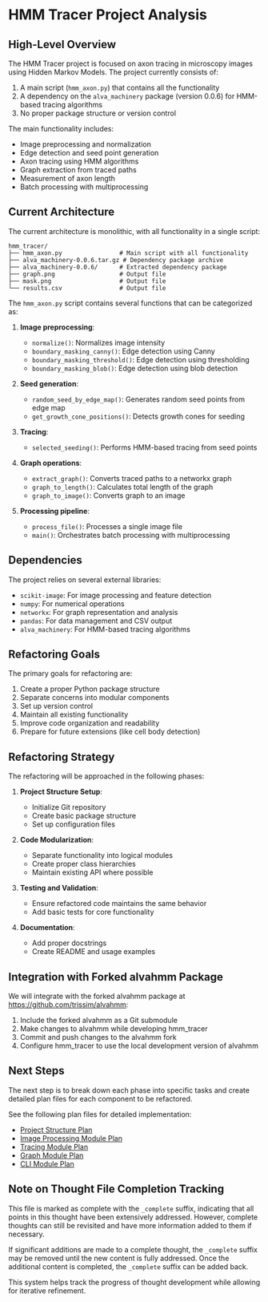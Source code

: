 # HMM Tracer Project Analysis

## High-Level Overview

The HMM Tracer project is focused on axon tracing in microscopy images using Hidden Markov Models. The project currently consists of:

1. A main script (`hmm_axon.py`) that contains all the functionality
2. A dependency on the `alva_machinery` package (version 0.0.6) for HMM-based tracing algorithms
3. No proper package structure or version control

The main functionality includes:
- Image preprocessing and normalization
- Edge detection and seed point generation
- Axon tracing using HMM algorithms
- Graph extraction from traced paths
- Measurement of axon length
- Batch processing with multiprocessing

## Current Architecture

The current architecture is monolithic, with all functionality in a single script:

```
hmm_tracer/
├── hmm_axon.py                # Main script with all functionality
├── alva_machinery-0.0.6.tar.gz # Dependency package archive
├── alva_machinery-0.0.6/      # Extracted dependency package
├── graph.png                  # Output file
├── mask.png                   # Output file
└── results.csv                # Output file
```

The `hmm_axon.py` script contains several functions that can be categorized as:

1. **Image preprocessing**:
   - `normalize()`: Normalizes image intensity
   - `boundary_masking_canny()`: Edge detection using Canny
   - `boundary_masking_threshold()`: Edge detection using thresholding
   - `boundary_masking_blob()`: Edge detection using blob detection

2. **Seed generation**:
   - `random_seed_by_edge_map()`: Generates random seed points from edge map
   - `get_growth_cone_positions()`: Detects growth cones for seeding

3. **Tracing**:
   - `selected_seeding()`: Performs HMM-based tracing from seed points

4. **Graph operations**:
   - `extract_graph()`: Converts traced paths to a networkx graph
   - `graph_to_length()`: Calculates total length of the graph
   - `graph_to_image()`: Converts graph to an image

5. **Processing pipeline**:
   - `process_file()`: Processes a single image file
   - `main()`: Orchestrates batch processing with multiprocessing

## Dependencies

The project relies on several external libraries:
- `scikit-image`: For image processing and feature detection
- `numpy`: For numerical operations
- `networkx`: For graph representation and analysis
- `pandas`: For data management and CSV output
- `alva_machinery`: For HMM-based tracing algorithms

## Refactoring Goals

The primary goals for refactoring are:

1. Create a proper Python package structure
2. Separate concerns into modular components
3. Set up version control
4. Maintain all existing functionality
5. Improve code organization and readability
6. Prepare for future extensions (like cell body detection)

## Refactoring Strategy

The refactoring will be approached in the following phases:

1. **Project Structure Setup**:
   - Initialize Git repository
   - Create basic package structure
   - Set up configuration files

2. **Code Modularization**:
   - Separate functionality into logical modules
   - Create proper class hierarchies
   - Maintain existing API where possible

3. **Testing and Validation**:
   - Ensure refactored code maintains the same behavior
   - Add basic tests for core functionality

4. **Documentation**:
   - Add proper docstrings
   - Create README and usage examples

## Integration with Forked alvahmm Package

We will integrate with the forked alvahmm package at https://github.com/trissim/alvahmm:

1. Include the forked alvahmm as a Git submodule
2. Make changes to alvahmm while developing hmm_tracer
3. Commit and push changes to the alvahmm fork
4. Configure hmm_tracer to use the local development version of alvahmm

## Next Steps

The next step is to break down each phase into specific tasks and create detailed plan files for each component to be refactored.

See the following plan files for detailed implementation:
- [Project Structure Plan](project_structure_plan.md)
- [Image Processing Module Plan](image_processing_module_plan.md)
- [Tracing Module Plan](tracing_module_plan.md)
- [Graph Module Plan](graph_module_plan.md)
- [CLI Module Plan](cli_module_plan.md)

## Note on Thought File Completion Tracking

This file is marked as complete with the `_complete` suffix, indicating that all points in this thought have been extensively addressed. However, complete thoughts can still be revisited and have more information added to them if necessary.

If significant additions are made to a complete thought, the `_complete` suffix may be removed until the new content is fully addressed. Once the additional content is completed, the `_complete` suffix can be added back.

This system helps track the progress of thought development while allowing for iterative refinement.
